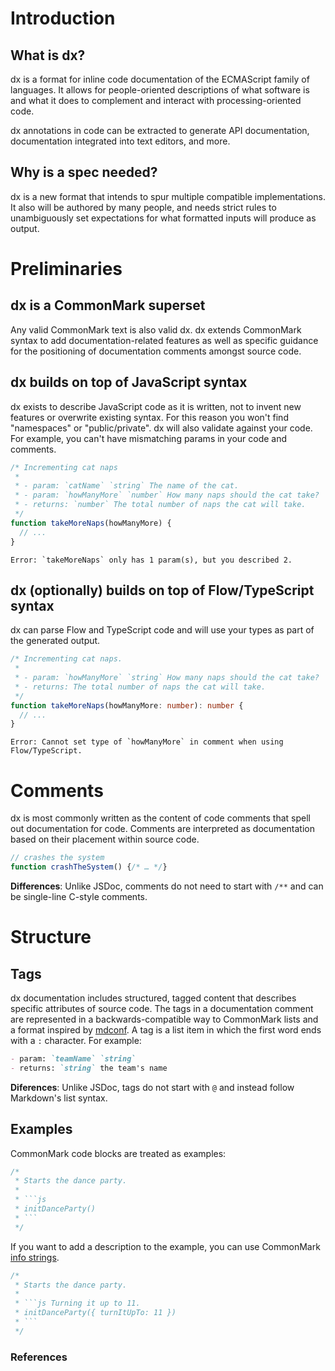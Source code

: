 # Introduction

## What is dx?

dx is a format for inline code documentation of the ECMAScript family of languages.
It allows for people-oriented descriptions of what software is and what it does
to complement and interact with processing-oriented code.

dx annotations in code can be extracted to generate API documentation, documentation
integrated into text editors, and more.

## Why is a spec needed?

dx is a new format that intends to spur multiple compatible implementations. It also
will be authored by many people, and needs strict rules to unambiguously set
expectations for what formatted inputs will produce as output.

# Preliminaries

## dx is a CommonMark superset

Any valid CommonMark text is also valid dx. dx extends CommonMark syntax to add
documentation-related features as well as specific guidance for the positioning
of documentation comments amongst source code.

## dx builds on top of JavaScript syntax

dx exists to describe JavaScript code as it is written, not to invent new
features or overwrite existing syntax. For this reason you won't find
"namespaces" or "public/private". dx will also validate against your code.
For example, you can't have mismatching params in your code and comments.

```ts
/* Incrementing cat naps
 *
 * - param: `catName` `string` The name of the cat.
 * - param: `howManyMore` `number` How many naps should the cat take?
 * - returns: `number` The total number of naps the cat will take.
 */
function takeMoreNaps(howManyMore) {
  // ...
}
```

```
Error: `takeMoreNaps` only has 1 param(s), but you described 2.
```

## dx (optionally) builds on top of Flow/TypeScript syntax

dx can parse Flow and TypeScript code and will use your types as part of
the generated output.

```ts
/* Incrementing cat naps.
 *
 * - param: `howManyMore` `string` How many naps should the cat take?
 * - returns: The total number of naps the cat will take.
 */
function takeMoreNaps(howManyMore: number): number {
  // ...
}
```

```
Error: Cannot set type of `howManyMore` in comment when using Flow/TypeScript.
```

# Comments

dx is most commonly written as the content of code comments that spell out
documentation for code. Comments are interpreted as documentation based
on their placement within source code.

```js
// crashes the system
function crashTheSystem() {/* … */}
```

**Differences**: Unlike JSDoc, comments do not need to start with `/**` and
can be single-line C-style comments.

# Structure

## Tags

dx documentation includes structured, tagged content that describes
specific attributes of source code. The tags in a documentation comment are represented
in a backwards-compatible way to CommonMark lists and a format inspired by
[mdconf]. A tag is a list item in which the first word ends with a `:` character.
For example:

```md
- param: `teamName` `string`
- returns: `string` the team's name
```

**Diferences**: Unlike JSDoc, tags do not start with `@` and instead follow
Markdown's list syntax.

## Examples

CommonMark code blocks are treated as examples:

```js
/*
 * Starts the dance party.
 *
 * ```js
 * initDanceParty()
 * ```
 */
```

If you want to add a description to the example, you can use CommonMark
[info strings].

```js
/*
 * Starts the dance party.
 *
 * ```js Turning it up to 11.
 * initDanceParty({ turnItUpTo: 11 })
 * ```
 */
```

### References

[mdconf]: https://github.com/tj/mdconf
[info strings]: http://spec.commonmark.org/0.28/#info-string
